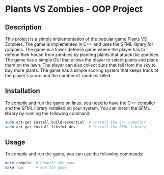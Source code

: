 # Plants VS Zombies - OOP Project

## Description
This project is a simple implementation of the popular game Plants VS Zombies. The game is implemented in C++ and uses the SFML library for graphics. The game is a tower defense game where the player has to defend their house from zombies by planting plants that attack the zombies. The game has a simple GUI that allows the player to select plants and place them on the lawn. The player can also collect suns that fall from the sky to buy more plants. The game has a simple scoring system that keeps track of the player's score and the number of zombies killed.

## Installation
To compile and run the game on linux, you need to have the C++ compiler and the SFML library installed on your system. You can install the SFML library by running the following command:

```bash
sudo apt-get install build-essential  # Install the C++ compiler
sudo apt-get install libsfml-dev      # Install the SFML library
```

## Usage
To compile and run the game, you can use the following commands:

```bash
make compile  # Compile the game
make run      # Run the game
```